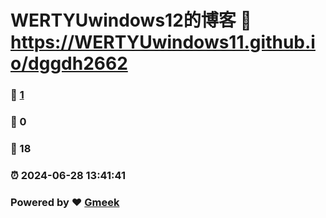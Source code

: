 # WERTYUwindows12的博客 :link: https://WERTYUwindows11.github.io/dggdh2662 
### :page_facing_up: [1](https://WERTYUwindows11.github.io/dggdh2662/tag.html) 
### :speech_balloon: 0 
### :hibiscus: 18 
### :alarm_clock: 2024-06-28 13:41:41 
### Powered by :heart: [Gmeek](https://github.com/Meekdai/Gmeek)
